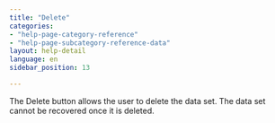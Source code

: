 ```yaml
---
title: "Delete"
categories:
- "help-page-category-reference"
- "help-page-subcategory-reference-data"
layout: help-detail
language: en
sidebar_position: 13

---
```


The Delete button allows the user to delete the data set. The data set cannot be recovered once it is deleted.
